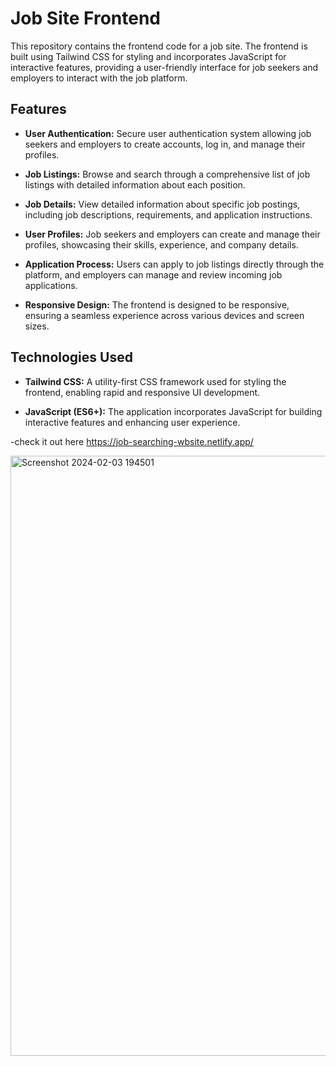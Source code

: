 # Job Site Frontend

This repository contains the frontend code for a job site. The frontend is built using Tailwind CSS for styling and incorporates JavaScript for interactive features, providing a user-friendly interface for job seekers and employers to interact with the job platform.

## Features

- **User Authentication:** Secure user authentication system allowing job seekers and employers to create accounts, log in, and manage their profiles.

- **Job Listings:** Browse and search through a comprehensive list of job listings with detailed information about each position.

- **Job Details:** View detailed information about specific job postings, including job descriptions, requirements, and application instructions.

- **User Profiles:** Job seekers and employers can create and manage their profiles, showcasing their skills, experience, and company details.

- **Application Process:** Users can apply to job listings directly through the platform, and employers can manage and review incoming job applications.

- **Responsive Design:** The frontend is designed to be responsive, ensuring a seamless experience across various devices and screen sizes.

## Technologies Used

- **Tailwind CSS:** A utility-first CSS framework used for styling the frontend, enabling rapid and responsive UI development.

- **JavaScript (ES6+):** The application incorporates JavaScript for building interactive features and enhancing user experience.

-check it out here https://job-searching-wbsite.netlify.app/

<img width="960" alt="Screenshot 2024-02-03 194501" src="https://github.com/duresaguye/job-searching-website/assets/129600771/e833b28e-9d8f-4a24-a0c1-41a4fb2231b7">
